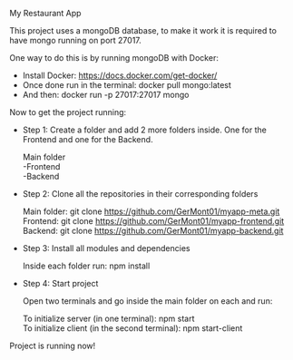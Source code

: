 My Restaurant App

This project uses a mongoDB database, to make it work it is required to have mongo running on port 27017.

One way to do this is by running mongoDB with Docker:

  - Install Docker: https://docs.docker.com/get-docker/
  - Once done run in the terminal: docker pull mongo:latest
  - And then: docker run -p 27017:27017 mongo

Now to get the project running:

- Step 1: Create a folder and add 2 more folders inside. One for the Frontend and one for the Backend.
  
  Main folder <br/>
    -Frontend <br/>
    -Backend
    
- Step 2: Clone all the repositories in their corresponding folders

  Main folder: git clone https://github.com/GerMont01/myapp-meta.git <br/>
  Frontend: git clone https://github.com/GerMont01/myapp-frontend.git <br/>
  Backend: git clone https://github.com/GerMont01/myapp-backend.git
  
- Step 3: Install all modules and dependencies

  Inside each folder run: npm install
  
- Step 4: Start project

  Open two terminals and go inside the main folder on each and run:
  
  To initialize server (in one terminal): npm start <br/>
  To initialize client (in the second terminal): npm start-client
  
Project is running now!
